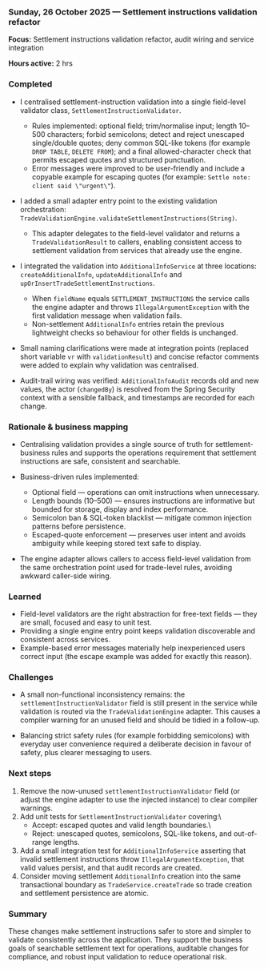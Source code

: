 ### Sunday, 26 October 2025 — Settlement instructions validation refactor

**Focus:** Settlement instructions validation refactor, audit wiring and service integration

**Hours active:** 2 hrs

### Completed

- I centralised settlement-instruction validation into a single field-level validator class, `SettlementInstructionValidator`.

  - Rules implemented: optional field; trim/normalise input; length 10–500 characters; forbid semicolons; detect and reject unescaped single/double quotes; deny common SQL-like tokens (for example `DROP TABLE`, `DELETE FROM`); and a final allowed-character check that permits escaped quotes and structured punctuation.
  - Error messages were improved to be user-friendly and include a copyable example for escaping quotes (for example: `Settle note: client said \"urgent\"`).

- I added a small adapter entry point to the existing validation orchestration: `TradeValidationEngine.validateSettlementInstructions(String)`.

  - This adapter delegates to the field-level validator and returns a `TradeValidationResult` to callers, enabling consistent access to settlement validation from services that already use the engine.

- I integrated the validation into `AdditionalInfoService` at three locations: `createAdditionalInfo`, `updateAdditionalInfo` and `upOrInsertTradeSettlementInstructions`.

  - When `fieldName` equals `SETTLEMENT_INSTRUCTIONS` the service calls the engine adapter and throws `IllegalArgumentException` with the first validation message when validation fails.
  - Non-settlement `AdditionalInfo` entries retain the previous lightweight checks so behaviour for other fields is unchanged.

- Small naming clarifications were made at integration points (replaced short variable `vr` with `validationResult`) and concise refactor comments were added to explain why validation was centralised.

- Audit-trail wiring was verified: `AdditionalInfoAudit` records old and new values, the actor (`changedBy`) is resolved from the Spring Security context with a sensible fallback, and timestamps are recorded for each change.

### Rationale & business mapping

- Centralising validation provides a single source of truth for settlement-business rules and supports the operations requirement that settlement instructions are safe, consistent and searchable.

- Business-driven rules implemented:

  - Optional field — operations can omit instructions when unnecessary.
  - Length bounds (10–500) — ensures instructions are informative but bounded for storage, display and index performance.
  - Semicolon ban & SQL-token blacklist — mitigate common injection patterns before persistence.
  - Escaped-quote enforcement — preserves user intent and avoids ambiguity while keeping stored text safe to display.

- The engine adapter allows callers to access field-level validation from the same orchestration point used for trade-level rules, avoiding awkward caller-side wiring.

### Learned

- Field-level validators are the right abstraction for free-text fields — they are small, focused and easy to unit test.
- Providing a single engine entry point keeps validation discoverable and consistent across services.
- Example-based error messages materially help inexperienced users correct input (the escape example was added for exactly this reason).

### Challenges

- A small non-functional inconsistency remains: the `settlementInstructionValidator` field is still present in the service while validation is routed via the `TradeValidationEngine` adapter. This causes a compiler warning for an unused field and should be tidied in a follow-up.

- Balancing strict safety rules (for example forbidding semicolons) with everyday user convenience required a deliberate decision in favour of safety, plus clearer messaging to users.

### Next steps

1. Remove the now-unused `settlementInstructionValidator` field (or adjust the engine adapter to use the injected instance) to clear compiler warnings.
2. Add unit tests for `SettlementInstructionValidator` covering:\
   - Accept: escaped quotes and valid length boundaries.\
   - Reject: unescaped quotes, semicolons, SQL-like tokens, and out-of-range lengths.
3. Add a small integration test for `AdditionalInfoService` asserting that invalid settlement instructions throw `IllegalArgumentException`, that valid values persist, and that audit records are created.
4. Consider moving settlement `AdditionalInfo` creation into the same transactional boundary as `TradeService.createTrade` so trade creation and settlement persistence are atomic.

### Summary

These changes make settlement instructions safer to store and simpler to validate consistently across the application. They support the business goals of searchable settlement text for operations, auditable changes for compliance, and robust input validation to reduce operational risk.
